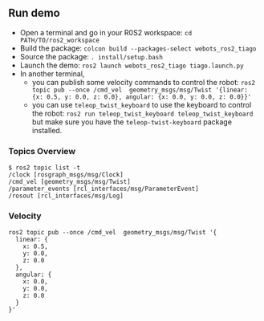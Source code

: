 ## Run demo
* Open a terminal and go in your R0S2 workspace: `cd PATH/TO/ros2_workspace`
* Build the package: `colcon build --packages-select webots_ros2_tiago`
* Source the package: `. install/setup.bash`
* Launch the demo: `ros2 launch webots_ros2_tiago tiago.launch.py`
* In another terminal,
  * you can publish some velocity commands to control the robot:
    `ros2 topic pub --once /cmd_vel  geometry_msgs/msg/Twist '{linear: {x: 0.5, y: 0.0, z: 0.0}, angular: {x: 0.0, y: 0.0, z: 0.0}}'`
  * you can use `teleop_twist_keyboard` to use the keyboard to control the robot:
  `ros2 run teleop_twist_keyboard teleop_twist_keyboard`
  but make sure you have the `teleop-twist-keyboard` package installed.

### Topics Overview
```
$ ros2 topic list -t
/clock [rosgraph_msgs/msg/Clock]
/cmd_vel [geometry_msgs/msg/Twist]
/parameter_events [rcl_interfaces/msg/ParameterEvent]
/rosout [rcl_interfaces/msg/Log]
```

### Velocity
```
ros2 topic pub --once /cmd_vel  geometry_msgs/msg/Twist '{
  linear: {
    x: 0.5,
    y: 0.0,
    z: 0.0
  },
  angular: {
    x: 0.0,
    y: 0.0,
    z: 0.0
  }
}'
```
